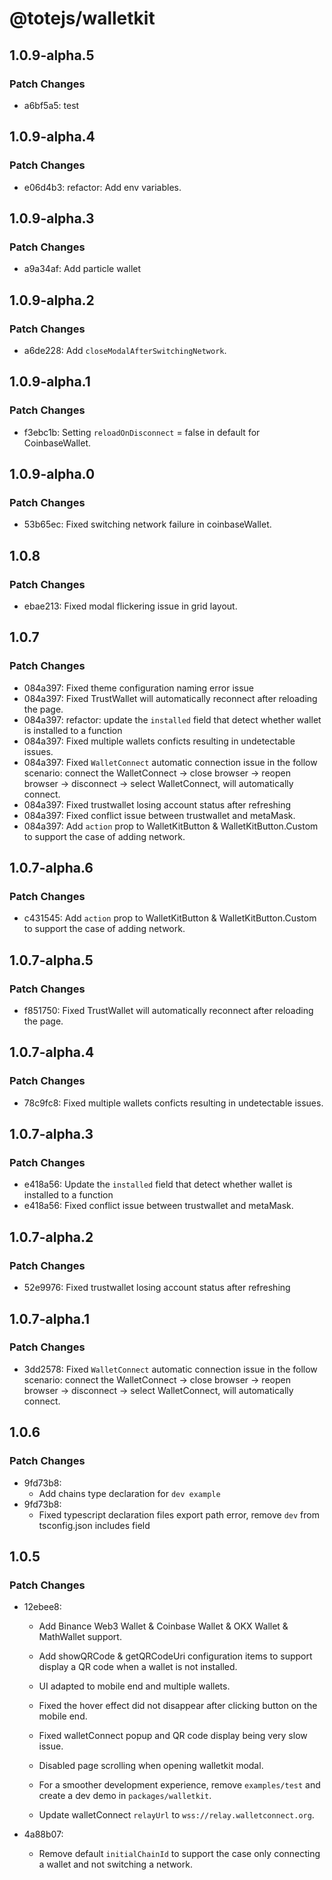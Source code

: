 # @totejs/walletkit

## 1.0.9-alpha.5

### Patch Changes

- a6bf5a5: test

## 1.0.9-alpha.4

### Patch Changes

- e06d4b3: refactor: Add env variables.

## 1.0.9-alpha.3

### Patch Changes

- a9a34af: Add particle wallet

## 1.0.9-alpha.2

### Patch Changes

- a6de228: Add `closeModalAfterSwitchingNetwork`.

## 1.0.9-alpha.1

### Patch Changes

- f3ebc1b: Setting `reloadOnDisconnect` = false in default for CoinbaseWallet.

## 1.0.9-alpha.0

### Patch Changes

- 53b65ec: Fixed switching network failure in coinbaseWallet.

## 1.0.8

### Patch Changes

- ebae213: Fixed modal flickering issue in grid layout.

## 1.0.7

### Patch Changes

- 084a397: Fixed theme configuration naming error issue
- 084a397: Fixed TrustWallet will automatically reconnect after reloading the page.
- 084a397: refactor: update the `installed` field that detect whether wallet is installed to a
  function
- 084a397: Fixed multiple wallets conficts resulting in undetectable issues.
- 084a397: Fixed `WalletConnect` automatic connection issue in the follow scenario: connect the
  WalletConnect -> close browser -> reopen browser -> disconnect -> select WalletConnect, will
  automatically connect.
- 084a397: Fixed trustwallet losing account status after refreshing
- 084a397: Fixed conflict issue between trustwallet and metaMask.
- 084a397: Add `action` prop to WalletKitButton & WalletKitButton.Custom to support the case of
  adding network.

## 1.0.7-alpha.6

### Patch Changes

- c431545: Add `action` prop to WalletKitButton & WalletKitButton.Custom to support the case of
  adding network.

## 1.0.7-alpha.5

### Patch Changes

- f851750: Fixed TrustWallet will automatically reconnect after reloading the page.

## 1.0.7-alpha.4

### Patch Changes

- 78c9fc8: Fixed multiple wallets conficts resulting in undetectable issues.

## 1.0.7-alpha.3

### Patch Changes

- e418a56: Update the `installed` field that detect whether wallet is installed to a function
- e418a56: Fixed conflict issue between trustwallet and metaMask.

## 1.0.7-alpha.2

### Patch Changes

- 52e9976: Fixed trustwallet losing account status after refreshing

## 1.0.7-alpha.1

### Patch Changes

- 3dd2578: Fixed `WalletConnect` automatic connection issue in the follow scenario: connect the
  WalletConnect -> close browser -> reopen browser -> disconnect -> select WalletConnect, will
  automatically connect.

## 1.0.6

### Patch Changes

- 9fd73b8:
  - Add chains type declaration for `dev example`
- 9fd73b8:
  - Fixed typescript declaration files export path error, remove `dev` from tsconfig.json includes
    field

## 1.0.5

### Patch Changes

- 12ebee8:

  - Add Binance Web3 Wallet & Coinbase Wallet & OKX Wallet & MathWallet support.

  - Add showQRCode & getQRCodeUri configuration items to support display a QR code when a wallet is
    not installed.

  - UI adapted to mobile end and multiple wallets.

  - Fixed the hover effect did not disappear after clicking button on the mobile end.

  - Fixed walletConnect popup and QR code display being very slow issue.

  - Disabled page scrolling when opening walletkit modal.

  - For a smoother development experience, remove `examples/test` and create a dev demo in
    `packages/walletkit`.

  - Update walletConnect `relayUrl` to `wss://relay.walletconnect.org`.

- 4a88b07:
  - Remove default `initialChainId` to support the case only connecting a wallet and not switching a
    network.
